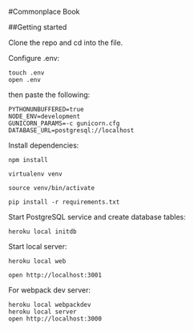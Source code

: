 #Commonplace Book

##Getting started

Clone the repo and cd into the file.

Configure .env:

```
touch .env
open .env
```

then paste the following:

```
PYTHONUNBUFFERED=true
NODE_ENV=development
GUNICORN_PARAMS=-c gunicorn.cfg
DATABASE_URL=postgresql://localhost
```

Install dependencies:

```
npm install

virtualenv venv

source venv/bin/activate

pip install -r requirements.txt
```

Start PostgreSQL service and create database tables:

```
heroku local initdb
```

Start local server:

```
heroku local web

open http://localhost:3001
```

For webpack dev server:

```
heroku local webpackdev
heroku local server
open http://localhost:3000
```